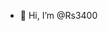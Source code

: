 - 👋 Hi, I’m @Rs3400

<!---
Rs3400/Rs3400 is a ✨ special ✨ repository because its `README.md` (this file) appears on your GitHub profile.
You can click the Preview link to take a look at your changes.
--->
